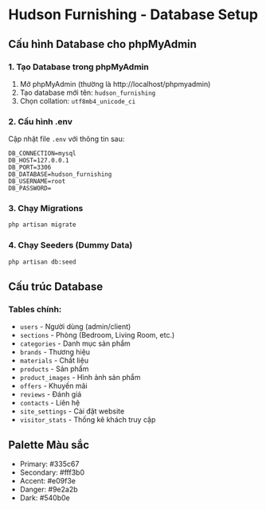 # Hudson Furnishing - Database Setup

## Cấu hình Database cho phpMyAdmin

### 1. Tạo Database trong phpMyAdmin
1. Mở phpMyAdmin (thường là http://localhost/phpmyadmin)
2. Tạo database mới tên: `hudson_furnishing`
3. Chọn collation: `utf8mb4_unicode_ci`

### 2. Cấu hình .env
Cập nhật file `.env` với thông tin sau:

```env
DB_CONNECTION=mysql
DB_HOST=127.0.0.1
DB_PORT=3306
DB_DATABASE=hudson_furnishing
DB_USERNAME=root
DB_PASSWORD=
```

### 3. Chạy Migrations
```bash
php artisan migrate
```

### 4. Chạy Seeders (Dummy Data)
```bash
php artisan db:seed
```

## Cấu trúc Database

### Tables chính:
- `users` - Người dùng (admin/client)
- `sections` - Phòng (Bedroom, Living Room, etc.)
- `categories` - Danh mục sản phẩm
- `brands` - Thương hiệu
- `materials` - Chất liệu
- `products` - Sản phẩm
- `product_images` - Hình ảnh sản phẩm
- `offers` - Khuyến mãi
- `reviews` - Đánh giá
- `contacts` - Liên hệ
- `site_settings` - Cài đặt website
- `visitor_stats` - Thống kê khách truy cập

## Palette Màu sắc
- Primary: #335c67
- Secondary: #fff3b0
- Accent: #e09f3e
- Danger: #9e2a2b
- Dark: #540b0e



